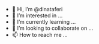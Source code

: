 - 👋 Hi, I’m @dinataferi
- 👀 I’m interested in ...
- 🌱 I’m currently learning ...
- 💞️ I’m looking to collaborate on ...
- 📫 How to reach me ...

<!---
dinataferi/dinataferi is a ✨ special ✨ repository because its `README.md` (this file) appears on your GitHub profile.
You can click the Preview link to take a look at your changes.
--->
